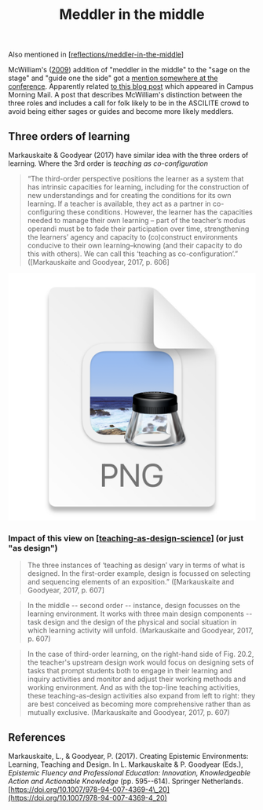 ﻿---
title: Meddler in the middle
---

Also mentioned in [[reflections/meddler-in-the-middle]]

McWilliam's ([2009](https://eprints.qut.edu.au/32389/1/c32389.pdf)) addition of "meddler in the middle" to the "sage on the stage" and "guide one the side" got a [mention somewhere at the conference](https://twitter.com/leanner000/status/1599571032708636672). Apparently related [to this blog post](https://warburton.typepad.com/liquidlearning/2022/03/claiming-the-middle-ground-the-agile-and-adaptive-educator.html) which appeared in Campus Morning Mail. A post that describes McWilliam's distinction between the three roles and includes a call for folk likely to be in the ASCILITE crowd to avoid being either sages or guides and become more likely meddlers.

## Three orders of learning

Markauskaite & Goodyear (2017) have similar idea with the three orders of learning. Where the 3rd order is _teaching as co-configuration_

> “The third-order perspective positions the learner as a system that has intrinsic capacities for learning, including for the construction of new understandings and for creating the conditions for its own learning. If a teacher is available, they act as a partner in co-configuring these conditions. However, the learner has the capacities needed to manage their own learning – part of the teacher’s modus operandi must be to fade their participation over time, strengthening the learners’ agency and capacity to (co)construct environments conducive to their own learning–knowing (and their capacity to do this with others). We can call this ‘teaching as co-configuration’.” ([Markauskaite and Goodyear, 2017, p. 606]

![](images/threeOrdersLearning.png)

### Impact of this view on [[teaching-as-design-science]] (or just "as design")

> The three instances of ‘teaching as design’ vary in terms of what is designed. In the first-order example, design is focussed on selecting and sequencing elements of an exposition.” ([Markauskaite and Goodyear, 2017, p. 607]

> In the middle -- second order -- instance, design focusses on the learning environment. It works with three main design components -- task design and the design of the physical and social situation in which learning activity will unfold. (Markauskaite and Goodyear, 2017, p. 607)

> In the case of third-order learning, on the right-hand side of Fig. 20.2, the teacher's upstream design work would focus on designing sets of tasks that prompt students both to engage in their learning and inquiry activities and monitor and adjust their working methods and working environment. And as with the top-line teaching activities, these teaching-as-design activities also expand from left to right: they are best conceived as becoming more comprehensive rather than as mutually exclusive. (Markauskaite and Goodyear, 2017, p. 607)


## References

Markauskaite, L., & Goodyear, P. (2017). Creating Epistemic Environments: Learning, Teaching and Design. In L. Markauskaite & P. Goodyear (Eds.), *Epistemic Fluency and Professional Education: Innovation, Knowledgeable Action and Actionable Knowledge* (pp. 595--614). Springer Netherlands. [https://doi.org/10.1007/978-94-007-4369-4\_20](https://doi.org/10.1007/978-94-007-4369-4_20)

[//begin]: # "Autogenerated link references for markdown compatibility"
[reflections/meddler-in-the-middle]: reflections/meddler-in-the-middle "Meddler in the middle - the missing last mile?"
[teaching-as-design-science]: ../../Teaching/teaching-as-design-science "Teaching as design science"
[//end]: # "Autogenerated link references"